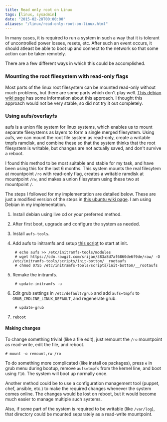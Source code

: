```yaml
---
title: Read only root on Linux
tags: [linux, sysadmin]
date: "2015-02-28T00:00:00"
aliases: "/linux/read-only-root-on-linux.html"
---
```


In many cases, it is required to run a system in such a way that it is tolerant of uncontrolled power losses, resets, etc. After such an event occurs, it should atleast be able to boot up and connect to the network so that some action can be taken remotely.

There are a few different ways in which this could be accomplished.

### Mounting the root filesystem with read-only flags

Most parts of the linux root filesystem can be mounted read-only without much problems, but there are some parts which don't play well. [This debian wiki page](https://wiki.debian.org/ReadonlyRoot) has some information about this approach. I thought this approach would not be very stable, so did not try it out completely.

### Using aufs/overlayfs

aufs is a union file system for linux systems, which enables us to mount separate filesystems as layers to form a single merged filesystem. Using aufs, we can mount the root file system as read-only, create a writable tmpfs ramdisk, and combine these so that the system thinks that the root filesystem is writable, but changes are not actually saved, and don't survive a reboot.

I found this method to be most suitable and stable for my task, and have been using this for the last 6 months. This system mounts the real filesytem at mountpoint `/ro` with read-only flag, creates a writable ramdisk at mountpoint `/rw`, and makes a union filesystem using these two at mountpoint `/`.

The steps I followed for my implementation are detailed below. These are just a modified version of the steps in [this ubuntu wiki page](https://help.ubuntu.com/community/aufsRootFileSystemOnUsbFlash). I am using Debian in my implementation.

1. Install debian using live cd or your preferred method.

2. After first boot, upgrade and configure the system as needed.

3. Install `aufs-tools`.

4. Add aufs to initramfs and setup [this script](https://gist.github.com/srijan/383a8d7af6860de6f9de) to start at init.

		# echo aufs >> /etc/initramfs-tools/modules
		# wget https://cdn.rawgit.com/srijan/383a8d7af6860de6f9de/raw/ -O /etc/initramfs-tools/scripts/init-bottom/__rootaufs
		# chmod 0755 /etc/initramfs-tools/scripts/init-bottom/__rootaufs

5. Remake the initramfs.

		# update-initramfs -u

6. Edit grub settings in `/etc/default/grub` and add `aufs=tmpfs` to `GRUB_CMDLINE_LINUX_DEFAULT`, and regenerate grub.

		# update-grub

7. `reboot`

#### Making changes

To change something trivial (like a file edit), just remount the `/ro` mountpoint as read-write, edit the file, and reboot.

	# mount -o remount,rw /ro

To do something more complicated (like install os packages), press `e` in grub menu during bootup, remove `aufs=tmpfs` from the kernel line, and boot using `F10`. The system will boot up normally once.

Another method could be to use a configuration management tool (puppet, chef, ansible, etc.) to make the required changes whenever the system comes online. The changes would be lost on reboot, but it would become much easier to manage multiple such systems.

Also, if some part of the system is required to be writable (like `/var/log`), that directory could be mounted separately as a read-write mountpoint.
